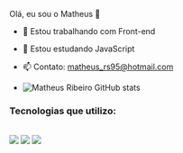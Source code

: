 Olá, eu sou o Matheus 👋

- 🔭 Estou trabalhando com Front-end
- 🌱 Estou estudando JavaScript
- 📫 Contato: matheus_rs95@hotmail.com
  

- ![Matheus Ribeiro GitHub stats](https://github-readme-stats.vercel.app/api?username=devtuzi&show_icons=true&theme=dracula)

<h3>Tecnologias que utilizo:</h3>

<div style="display: inline_block"><br/>
<img align="center alt="html5" src="https://img.shields.io/badge/HTML-239120?style=for-the-badge&logo=html5&logoColor=white" />
<img align="center alt="html5" src="https://img.shields.io/badge/CSS-239120?&style=for-the-badge&logo=css3&logoColor=white" />
<img align="center alt="html5" src="https://img.shields.io/badge/JavaScript-F7DF1E?style=for-the-badge&logo=javascript&logoColor=black" />
</div>
